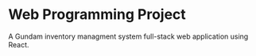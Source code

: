 # Web Programming Project

A Gundam inventory managment system full-stack web application using React.
